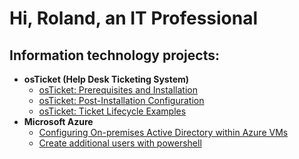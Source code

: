<h1>Hi, Roland, an IT Professional

<h2>Information technology projects:</h2>

- <b>osTicket (Help Desk Ticketing System)</b>
  - [osTicket: Prerequisites and Installation](https://github.com/RWilliams5612/osticket-prereqs)
  - [osTicket: Post-Installation Configuration](https://github.com/RWilliams5612/post-install-config)
  - [osTicket: Ticket Lifecycle Examples](https://github.com/RWilliams5612/ticket-lifecycle)
- <b>Microsoft Azure</b>
  - [Configuring On-premises Active Directory within Azure VMs](https://github.com/RWilliams5612/Configuring-On-premises-Active-Directory)
  - [Create additional users with powershell](https://github.com/joshmadakorcc/azure-network-protocols)

